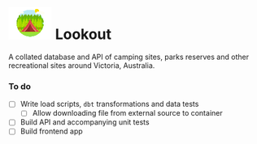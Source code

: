 # ![Camp](avatar.png) Lookout

A collated database and API of camping sites, parks reserves and other recreational
sites around Victoria, Australia.

### To do
- [ ] Write load scripts, `dbt` transformations and data tests
  - [ ] Allow downloading file from external source to container
- [ ] Build API and accompanying unit tests
- [ ] Build frontend app
